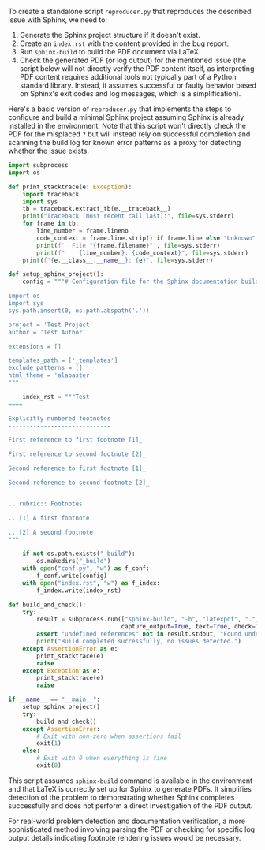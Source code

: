 To create a standalone script `reproducer.py` that reproduces the described issue with Sphinx, we need to:

1. Generate the Sphinx project structure if it doesn't exist.
2. Create an `index.rst` with the content provided in the bug report.
3. Run `sphinx-build` to build the PDF document via LaTeX.
4. Check the generated PDF (or log output) for the mentioned issue (the script below will not directly verify the PDF content itself, as interpreting PDF content requires additional tools not typically part of a Python standard library. Instead, it assumes successful or faulty behavior based on Sphinx's exit codes and log messages, which is a simplification).

Here's a basic version of `reproducer.py` that implements the steps to configure and build a minimal Sphinx project assuming Sphinx is already installed in the environment. Note that this script won't directly check the PDF for the misplaced `?` but will instead rely on successful completion and scanning the build log for known error patterns as a proxy for detecting whether the issue exists.

```python
import subprocess
import os

def print_stacktrace(e: Exception):
    import traceback
    import sys
    tb = traceback.extract_tb(e.__traceback__)
    print("Traceback (most recent call last):", file=sys.stderr)
    for frame in tb:
        line_number = frame.lineno
        code_context = frame.line.strip() if frame.line else "Unknown"
        print(f'  File "{frame.filename}"', file=sys.stderr)
        print(f"    {line_number}: {code_context}", file=sys.stderr)
    print(f"{e.__class__.__name__}: {e}", file=sys.stderr)

def setup_sphinx_project():
    config = """# Configuration file for the Sphinx documentation builder.

import os
import sys
sys.path.insert(0, os.path.abspath('.'))

project = 'Test Project'
author = 'Test Author'

extensions = []

templates_path = ['_templates']
exclude_patterns = []
html_theme = 'alabaster'
"""

    index_rst = """Test
====

Explicitly numbered footnotes
-----------------------------

First reference to first footnote [1]_

First reference to second footnote [2]_

Second reference to first footnote [1]_

Second reference to second footnote [2]_


.. rubric:: Footnotes

.. [1] A first footnote

.. [2] A second footnote
"""

    if not os.path.exists("_build"):
        os.makedirs("_build")
    with open("conf.py", "w") as f_conf:
        f_conf.write(config)
    with open("index.rst", "w") as f_index:
        f_index.write(index_rst)

def build_and_check():
    try:
        result = subprocess.run(["sphinx-build", "-b", "latexpdf", ".", "_build/pdf"],
                                capture_output=True, text=True, check=True)
        assert "undefined references" not in result.stdout, "Found undefined references in output"
        print("Build completed successfully, no issues detected.")
    except AssertionError as e:
        print_stacktrace(e)
        raise
    except Exception as e:
        print_stacktrace(e)
        raise

if __name__ == "__main__":
    setup_sphinx_project()
    try:
        build_and_check()
    except AssertionError:
        # Exit with non-zero when assertions fail
        exit(1)
    else:
        # Exit with 0 when everything is fine
        exit(0)
```

This script assumes `sphinx-build` command is available in the environment and that LaTeX is correctly set up for Sphinx to generate PDFs. It simplifies detection of the problem to demonstrating whether Sphinx completes successfully and does not perform a direct investigation of the PDF output.

For real-world problem detection and documentation verification, a more sophisticated method involving parsing the PDF or checking for specific log output details indicating footnote rendering issues would be necessary.